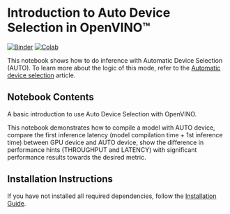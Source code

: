 # Introduction to Auto Device Selection in OpenVINO™

[![Binder](https://mybinder.org/badge_logo.svg)](https://mybinder.org/v2/gh/eaidova/openvino_notebooks_binder.git/main?urlpath=git-pull%3Frepo%3Dhttps%253A%252F%252Fgithub.com%252Fopenvinotoolkit%252Fopenvino_notebooks%26urlpath%3Dtree%252Fopenvino_notebooks%252Fnotebooks%2F106-auto-device%2F106-auto-device.ipynb)
[![Colab](https://colab.research.google.com/assets/colab-badge.svg)](https://colab.research.google.com/github/openvinotoolkit/openvino_notebooks/blob/main/notebooks/106-auto-device/106-auto-device.ipynb)

This notebook shows how to do inference with Automatic Device Selection (AUTO). To learn more about the logic of this mode, refer to the [Automatic device selection](https://docs.openvino.ai/nightly/openvino_docs_OV_UG_supported_plugins_AUTO.html) article.

## Notebook Contents

A basic introduction to use Auto Device Selection with OpenVINO. 

This notebook demonstrates how to compile a model with AUTO device, compare the first inference latency (model compilation time + 1st inference time) between GPU device and AUTO device, show the difference in performance hints (THROUGHPUT and LATENCY) with significant performance results towards the desired metric.

## Installation Instructions

If you have not installed all required dependencies, follow the [Installation Guide](../../README.md).
